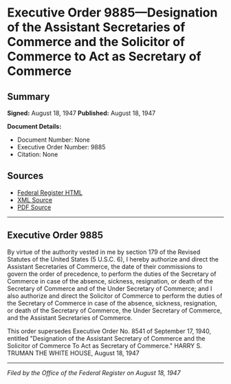 # Executive Order 9885—Designation of the Assistant Secretaries of Commerce and the Solicitor of Commerce to Act as Secretary of Commerce

## Summary

**Signed:** August 18, 1947
**Published:** August 18, 1947

**Document Details:**
- Document Number: None
- Executive Order Number: 9885
- Citation: None

## Sources
- [Federal Register HTML](https://www.presidency.ucsb.edu/documents/executive-order-9885-designation-the-assistant-secretaries-commerce-and-the-solicitor)
- [XML Source](None)
- [PDF Source](None)

---

## Executive Order 9885

By virtue of the authority vested in me by section 179 of the Revised Statutes of the United States (5 U.S.C. 6), I hereby authorize and direct the Assistant Secretaries of Commerce, the date of their commissions to govern the order of precedence, to perform the duties of the Secretary of Commerce in case of the absence, sickness, resignation, or death of the Secretary of Commerce and of the Under Secretary of Commerce; and I also authorize and direct the Solicitor of Commerce to perform the duties of the Secretary of Commerce in case of the absence, sickness, resignation, or death of the Secretary of Commerce, the Under Secretary of Commerce, and the Assistant Secretaries of Commerce.

This order supersedes Executive Order No. 8541 of September 17, 1940, entitled "Designation of the Assistant Secretary of Commerce and the Solicitor of Commerce To Act as Secretary of Commerce."
HARRY S. TRUMAN
THE WHITE HOUSE,
August 18, 1947

---

*Filed by the Office of the Federal Register on August 18, 1947*
